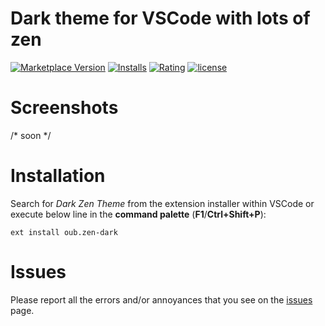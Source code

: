 # Dark theme for VSCode with lots of zen

[![Marketplace Version](https://vsmarketplacebadge.apphb.com/version/oub.zen-dark.svg?style=flat-square)](https://marketplace.visualstudio.com/items?itemName=oub.zen-dark) [![Installs](https://vsmarketplacebadge.apphb.com/installs-short/oub.zen-dark.svg?style=flat-square)](https://marketplace.visualstudio.com/items?itemName=oub.zen-dark) [![Rating](https://vsmarketplacebadge.apphb.com/rating/oub.zen-dark.svg?style=flat-square)](https://marketplace.visualstudio.com/items?itemName=oub.zen-dark) [![license](https://img.shields.io/badge/license-MIT-orange.svg?style=flat-square)](https://github.com/oub/vscode-zen-dark/blob/master/LICENSE.md)

# Screenshots

/* soon */

# Installation

Search for _Dark Zen Theme_ from the extension installer within VSCode or execute below line in the **command palette** (**F1**/**Ctrl+Shift+P**):

```
ext install oub.zen-dark
```

# Issues

Please report all the errors and/or annoyances that you see on the [issues](https://github.com/oub/vscode-zen-dark/issues) page.
